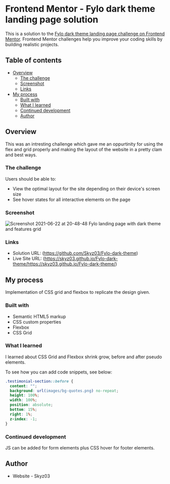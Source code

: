 # Frontend Mentor - Fylo dark theme landing page solution

This is a solution to the [Fylo dark theme landing page challenge on Frontend Mentor](https://www.frontendmentor.io/challenges/fylo-dark-theme-landing-page-5ca5f2d21e82137ec91a50fd). Frontend Mentor challenges help you improve your coding skills by building realistic projects. 

## Table of contents

- [Overview](#overview)
  - [The challenge](#the-challenge)
  - [Screenshot](#screenshot)
  - [Links](#links)
- [My process](#my-process)
  - [Built with](#built-with)
  - [What I learned](#what-i-learned)
  - [Continued development](#continued-development)
  - [Author](#author)

## Overview

This was an intresting challenge which gave me an oppurtinity for using the flex and grid properly and making the layout of the website in a pretty clam and best ways.

### The challenge

Users should be able to:

- View the optimal layout for the site depending on their device's screen size
- See hover states for all interactive elements on the page

### Screenshot

![Screenshot 2021-06-22 at 20-48-48 Fylo landing page with dark theme and features grid](https://user-images.githubusercontent.com/42742924/122949784-a8c7f380-d39b-11eb-9f0e-bc1983f29953.png)

### Links

- Solution URL: (https://github.com/Skyz03/Fylo-dark-theme)
- Live Site URL: (https://skyz03.github.io/Fylo-dark-theme/https://skyz03.github.io/Fylo-dark-theme/)

## My process
Implementation of CSS grid and flexbox to replicate the design given.

### Built with

- Semantic HTML5 markup
- CSS custom properties
- Flexbox
- CSS Grid


### What I learned

I learned about CSS Grid and Flexbox shrink grow, before and after pseudo elements.

To see how you can add code snippets, see below:

```css
.testimonial-section::before {
  content: "";
  background: url(images/bg-quotes.png) no-repeat;
  height: 100%;
  width: 100%;
  position: absolute;
  bottom: 15%;
  right: 1%;
  z-index: -1;
}
```


### Continued development

JS can be added for form elements plus CSS hover for footer elements.

## Author

- Website - Skyz03
